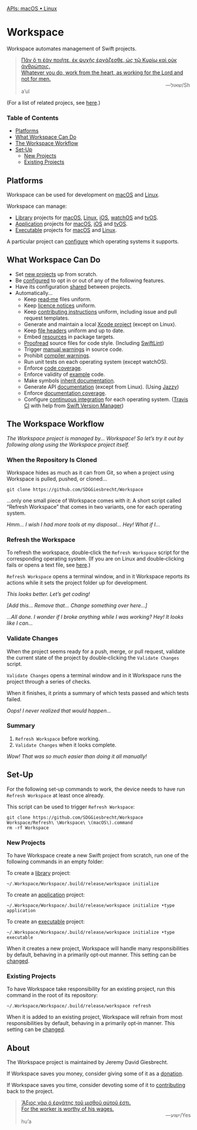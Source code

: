 <!--
 README.md

 This source file is part of the Workspace open source project.
 https://github.com/SDGGiesbrecht/Workspace#workspace

 Copyright ©2017 Jeremy David Giesbrecht and the Workspace project contributors.

 Soli Deo gloria.

 Licensed under the Apache Licence, Version 2.0.
 See http://www.apache.org/licenses/LICENSE-2.0 for licence information.
 -->

<!--
 !!!!!!! !!!!!!! !!!!!!! !!!!!!! !!!!!!! !!!!!!! !!!!!!!
 This file is managed by Workspace.
 Manual changes will not persist.
 For more information, see:
 https://github.com/SDGGiesbrecht/Workspace/blob/master/Documentation/Read‐Me.md
 !!!!!!! !!!!!!! !!!!!!! !!!!!!! !!!!!!! !!!!!!! !!!!!!!
 -->

[APIs: macOS • Linux](https://github.com/SDGGiesbrecht/Workspace#workspace)

# Workspace

Workspace automates management of Swift projects.

> [Πᾶν ὅ τι ἐὰν ποιῆτε, ἐκ ψυχῆς ἐργάζεσθε, ὡς τῷ Κυρίῳ καὶ οὐκ ἀνθρώποις.<br>Whatever you do, work from the heart, as working for the Lord and not for men.](https://www.biblegateway.com/passage/?search=Colossians+3&version=SBLGNT;NIV)<br>&nbsp;&nbsp;&nbsp;&nbsp;&nbsp;&nbsp;&nbsp;&nbsp;&nbsp;&nbsp;&nbsp;&nbsp;&nbsp;&nbsp;&nbsp;&nbsp;&nbsp;&nbsp;&nbsp;&nbsp;&nbsp;&nbsp;&nbsp;&nbsp;&nbsp;&nbsp;&nbsp;&nbsp;&nbsp;&nbsp;&nbsp;&nbsp;&nbsp;&nbsp;&nbsp;&nbsp;&nbsp;&nbsp;&nbsp;&nbsp;&nbsp;&nbsp;&nbsp;&nbsp;&nbsp;&nbsp;&nbsp;&nbsp;&nbsp;&nbsp;&nbsp;&nbsp;&nbsp;&nbsp;&nbsp;&nbsp;&nbsp;&nbsp;&nbsp;&nbsp;&nbsp;&nbsp;&nbsp;&nbsp;&nbsp;&nbsp;&nbsp;&nbsp;&nbsp;&nbsp;&nbsp;&nbsp;&nbsp;&nbsp;&nbsp;&nbsp;&nbsp;&nbsp;&nbsp;&nbsp;&nbsp;&nbsp;&nbsp;&nbsp;&nbsp;&nbsp;&nbsp;&nbsp;&nbsp;&nbsp;&nbsp;&nbsp;&nbsp;&nbsp;&nbsp;&nbsp;&nbsp;&nbsp;&nbsp;&nbsp;―‎שאול/Shaʼul

(For a list of related projecs, see [here](Documentation/Related%20Projects.md).) <!--Skip in Jazzy-->

### Table of Contents
- [Platforms](#platforms)
- [What Workspace Can Do](#what-workspace-can-do)
- [The Workspace Workflow](#the-workspace-workflow)
- [Set‐Up](#setup)
  - [New Projects](#new-projects)
  - [Existing Projects](#existing-projects)

## Platforms

Workspace can be used for development on [macOS](http://www.apple.com/macos/) and [Linux](https://www.ubuntu.com).

Workspace can manage:

- [Library](Documentation/Project%20Types.md) projects for [macOS](http://www.apple.com/macos/), [Linux](https://www.ubuntu.com), [iOS](http://www.apple.com/ios/), [watchOS](http://www.apple.com/watchos/) and [tvOS](http://www.apple.com/tvos/).
- [Application](Documentation/Project%20Types.md) projects for [macOS](http://www.apple.com/macos/), [iOS](http://www.apple.com/ios/) and [tvOS](http://www.apple.com/tvos/).
- [Executable](Documentation/Project%20Types.md) projects for [macOS](http://www.apple.com/macos/) and [Linux](https://www.ubuntu.com).

A particular project can [configure](Documentation/Operating%20Systems.md) which operating systems it supports.

## What Workspace Can Do

- Set [new projects](#new-projects) up from scratch.
- Be [configured](Documentation/Configuring%20Workspace.md) to opt in or out of any of the following features.
- Have its configuration [shared](Documentation/Configuring%20Workspace.md#sharing-configurations-between-projects) between projects.
- Automatically...
  - Keep [read‐me](Documentation/Read‐Me.md) files uniform.
  - Keep [licence notices](Documentation/Licence.md) uniform.
  - Keep [contributing instructions](Documentation/Contributing%20Instructions.md) uniform, including issue and pull request templates.
  - Generate and maintain a local [Xcode project](Documentation/Xcode.md) (except on Linux).
  - Keep [file headers](Documentation/File%20Headers.md) uniform and up to date.
  - Embed [resources](Documentation/Resources.md) in package targets.
  - [Proofread](Documentation/Proofreading.md) source files for code style. (Including [SwiftLint](https://github.com/realm/SwiftLint))
  - Trigger [manual warnings](Documentation/Manual%20Warnings.md) in source code.
  - Prohibit [compiler warnings](Documentation/Compiler%20Warnings.md).
  - Run unit tests on each operating system (except watchOS).
  - Enforce [code coverage](Documentation/Code%20Coverage.md).
  - Enforce validity of [example](Documentation/Examples.md) code.
  - Make symbols [inherit documentation](Documentation/Documentation%20Inheritance.md).
  - Generate API [documentation](Documentation/Documentation%20Generation.md) (except from Linux). (Using [Jazzy](https://github.com/realm/jazzy))
  - Enforce [documentation coverage](Documentation/Documentation%20Generation.md#enforcement).
  - Configure [continuous integration](Documentation/Continuous%20Integration.md) for each operating system. ([Travis CI](https://travis-ci.org) with help from [Swift Version Manager](https://github.com/kylef/swiftenv))

## The Workspace Workflow

*The Workspace project is managed by... Workspace! So let’s try it out by following along using the Workspace project itself.*

### When the Repository Is Cloned

Workspace hides as much as it can from Git, so when a project using Workspace is pulled, pushed, or cloned...

```shell
git clone https://github.com/SDGGiesbrecht/Workspace
```

...only one small piece of Workspace comes with it: A short script called “Refresh Workspace” that comes in two variants, one for each operating system.

*Hmm... I wish I had more tools at my disposal... Hey! What if I...*

### Refresh the Workspace

To refresh the workspace, double‐click the `Refresh Workspace` script for the corresponding operating system. (If you are on Linux and double‐clicking fails or opens a text file, see [here](Documentation/Linux%20Notes.md#doubleclicking-scripts).)

`Refresh Workspace` opens a terminal window, and in it Workspace reports its actions while it sets the project folder up for development.

*This looks better. Let’s get coding!*

*[Add this... Remove that... Change something over here...]*

*...All done. I wonder if I broke anything while I was working? Hey! It looks like I can...*

### Validate Changes

When the project seems ready for a push, merge, or pull request, validate the current state of the project by double‐clicking the `Validate Changes` script.

`Validate Changes` opens a terminal window and in it Workspace runs the project through a series of checks.

When it finishes, it prints a summary of which tests passed and which tests failed.

*Oops! I never realized that would happen...*

### Summary

1. `Refresh Workspace` before working.
2. `Validate Changes` when it looks complete.

*Wow! That was so much easier than doing it all manually!*

## Set‐Up

For the following set‐up commands to work, the device needs to have run `Refresh Workspace` at least once already.

This script can be used to trigger `Refresh Workspace`:
```shell
git clone https://github.com/SDGGiesbrecht/Workspace
Workspace/Refresh\ \Workspace\ \(macOS\).command
rm -rf Workspace
```

### New Projects

To have Workspace create a new Swift project from scratch, run one of the following commands in an empty folder:

To create a [library](Documentation/Project%20Types.md) project:
```shell
~/.Workspace/Workspace/.build/release/workspace initialize
```

To create an [application](Documentation/Project%20Types.md) project:
```shell
~/.Workspace/Workspace/.build/release/workspace initialize •type application
```

To create an [executable](Documentation/Project%20Types.md) project:
```shell
~/.Workspace/Workspace/.build/release/workspace initialize •type executable
```

When it creates a new project, Workspace will handle many responsibilities by default, behaving in a primarily opt‐out manner. This setting can be [changed](Documentation/Responsibilities.md).

### Existing Projects

To have Workspace take responsibility for an existing project, run this command in the root of its repository:

```shell
~/.Workspace/Workspace/.build/release/workspace refresh
```

When it is added to an existing project, Workspace will refrain from most responsibilities by default, behaving in a primarily opt‐in manner. This setting can be [changed](Documentation/Responsibilities.md).

## About

The Workspace project is maintained by Jeremy David Giesbrecht.

If Workspace saves you money, consider giving some of it as a [donation](https://paypal.me/JeremyGiesbrecht).

If Workspace saves you time, consider devoting some of it to [contributing](https://github.com/SDGGiesbrecht/Workspace) back to the project.

> [Ἄξιος γὰρ ὁ ἐργάτης τοῦ μισθοῦ αὐτοῦ ἐστι.<br>For the worker is worthy of his wages.](https://www.biblegateway.com/passage/?search=Luke+10&version=SBLGNT;NIV)<br>&nbsp;&nbsp;&nbsp;&nbsp;&nbsp;&nbsp;&nbsp;&nbsp;&nbsp;&nbsp;&nbsp;&nbsp;&nbsp;&nbsp;&nbsp;&nbsp;&nbsp;&nbsp;&nbsp;&nbsp;&nbsp;&nbsp;&nbsp;&nbsp;&nbsp;&nbsp;&nbsp;&nbsp;&nbsp;&nbsp;&nbsp;&nbsp;&nbsp;&nbsp;&nbsp;&nbsp;&nbsp;&nbsp;&nbsp;&nbsp;&nbsp;&nbsp;&nbsp;&nbsp;&nbsp;&nbsp;&nbsp;&nbsp;&nbsp;&nbsp;&nbsp;&nbsp;&nbsp;&nbsp;&nbsp;&nbsp;&nbsp;&nbsp;&nbsp;&nbsp;&nbsp;&nbsp;&nbsp;&nbsp;&nbsp;&nbsp;&nbsp;&nbsp;&nbsp;&nbsp;&nbsp;&nbsp;&nbsp;&nbsp;&nbsp;&nbsp;&nbsp;&nbsp;&nbsp;&nbsp;&nbsp;&nbsp;&nbsp;&nbsp;&nbsp;&nbsp;&nbsp;&nbsp;&nbsp;&nbsp;&nbsp;&nbsp;&nbsp;&nbsp;&nbsp;&nbsp;&nbsp;&nbsp;&nbsp;&nbsp;―‎ישוע/Yeshuʼa

